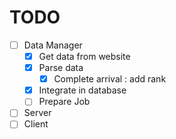 # TODO
- [ ] Data Manager
  - [x] Get data from website
  - [x] Parse data
    - [x] Complete arrival : add rank
  - [x] Integrate in database
  - [ ] Prepare Job
- [ ] Server
- [ ] Client
